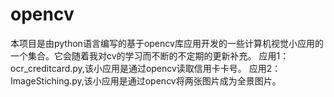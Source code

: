 # opencv
本项目是由python语言编写的基于opencv库应用开发的一些计算机视觉小应用的一个集合。它会随着我对cv的学习而不断的不定期的更新补充。
应用1：ocr_creditcard.py,该小应用是通过opencv读取信用卡卡号。
应用2：ImageStiching.py,该小应用是通过opencv将两张图片成为全景图片。



